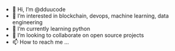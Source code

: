 - 👋 Hi, I’m @dduucode
- 👀 I’m interested in blockchain, devops, machine learning, data engineering
- 🌱 I’m currently learning python
- 💞️ I’m looking to collaborate on open source projects 
- 📫 How to reach me ...

<!---
dduucode/dduucode is a ✨ special ✨ repository because its `README.md` (this file) appears on your GitHub profile.
You can click the Preview link to take a look at your changes.
--->
